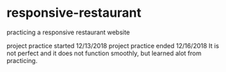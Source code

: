 # responsive-restaurant
practicing a responsive restaurant website

project practice started 12/13/2018
project practice ended 12/16/2018
It is not perfect and it does not function smoothly, but learned alot from practicing.
